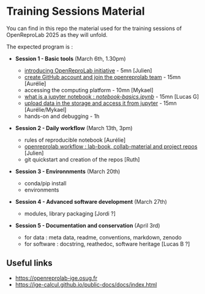 # Training Sessions Material


You can find in this repo the material used for the training sessions of OpenReproLab 2025 as they will unfold.

The expected program is :

- **Session 1 - Basic tools** (March 6th, 1.30pm)
  - [introducing OpenReproLab initiative](introducing-openreprolab.md) - 5mn [Julien]
  - [create GitHub account and join the openreprolab team](github-basics.md) - 15mn [Aurélie]
  - accessing the computing platform - 10mn [Mykael]
  - [what is a jupyter notebook : *notebook-basics.ipynb*](notebook-basics.ipynb) - 15mn [Lucas G]
  - [upload data in the storage and access it from jupyter](upload_data_cloud.md) - 15mn [Aurélie/Mykael]
  - hands-on and debugging - 1h 

- **Session 2 - Daily workflow** (March 13th, 3pm)
  - rules of reproducible notebook [Aurélie]
  - [openreprolab workflow : lab-book, collab-material and project repos](openreprolab-workflow.md) [Julien]
  - git quickstart and creation of the repos  [Ruth]
 
 
- **Session 3 - Environnments** (March 20th)
  - conda/pip install
  - environments
 
- **Session 4 - Advanced software development** (March 27th)
  - modules, library packaging [Jordi ?]

- **Session 5 - Documentation and conservation** (April 3rd)
  - for data : meta data, readme, conventions, markdown, zenodo
  - for software : docstring, reathedoc, software heritage [Lucas B ?]

## Useful links
- https://openreprolab-ige.osug.fr
- https://ige-calcul.github.io/public-docs/docs/index.html
